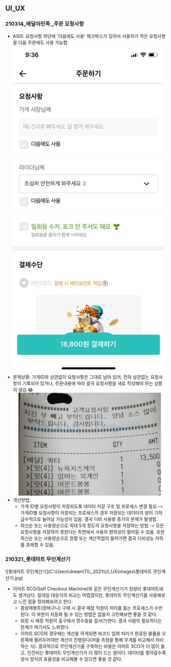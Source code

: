 ## UI_UX



### 210314_배달의민족 _주문 요청사항

- ASIS: 요청사항 하단에 '다음에도 사용' 체크박스가 있어서 사용자가 적은 요청사항을 다음 주문에도 사용 가능함
  ![배달의민족_주문 요청사항](https://github.com/sooyun429/TIL_2021/blob/master/UI_UX/images/%EB%B0%B0%EB%8B%AC%EC%9D%98%EB%AF%BC%EC%A1%B1_%EC%A3%BC%EB%AC%B8%20%EC%9A%94%EC%B2%AD%EC%82%AC%ED%95%AD.jpg?raw=true)
- 문제상황: 가게ID와 상관없이 요청사항은 그대로 남아 있어, 전혀 상관없는 요청사항이 기록되어 있거나, 주문내용에 따라 결국 요청사항을 새로 작성해야 하는 상황이 생김 😂
  ![배달의민족_주문 요청사항2](https://github.com/sooyun429/TIL_2021/blob/master/UI_UX/images/%EB%B0%B0%EB%8B%AC%EC%9D%98%EB%AF%BC%EC%A1%B1_%EC%A3%BC%EB%AC%B8%20%EC%9A%94%EC%B2%AD%EC%82%AC%ED%95%AD2.jpg?raw=true)
- 개선방법:
  - 가게 ID별 요청사항이 저장되도록 데이터 저장 구조 및 프로세스 변경 필요 -> 가게ID별 요청사항이 저장되는 프로세스의 경우 저장되는 데이터의 양이 기하급수적으로 늘어날 가능성이 있음. 결국 디비 사용량 증가의 문제가 발생함.
  - 최신순 또는 사용량순으로 최대 5개 정도의 요청사항을 저장하는 방법 -> 모든 요청사항을 저장하지 못한다는 측면에서 사용자 편의성이 떨어질 수 있음. 또한 최신순 또는 사용량순으로 정렬 또는 계산작업이 들어가면 결국 디비성능 저하를 초래할 수 있음.



### 210321_롯데마트 무인계산기

![롯데마트 무인계산기](C:\Users\dream\TIL_2021\UI_UX\images\롯데마트 무인계산기.jpg)

- 이마트 SCO(Self Checkout Machine)와 같은 무인계산기가 청량리 롯데마트에도 생겨났다. 일대일 대응식의 비교는 어렵겠지만, 롯데마트 무인계산기를 사용해보고 느낀 점을 정리해보려고 한다.
  - 종량제봉투(장바구니) 구매 시 결국 매장 직원이 처리를 돕는 프로세스가 수반된다. 이 부분이 자동화 될 수 있는 방법은 없을지 고민해보면 좋을 것 같다.
  - 퇴장 시 매장 직원이 출구에서 영수증을 검사(?)한다. 결국 사람이 필요하다는 한계가 여기서도 느껴졌다.
  - 이마트 SCO의 경우에는 계산을 하게되면 바코드 입력 처리가 완료된 물품을 오른쪽에 올려두어야만 계산이 진행된다(저울 측정을 통해 무게를 비교해서 처리하는 식). 결과적으로 무인계산기를 구축하는 비용은 이마트 SCO가 더 많이 들고, 인건비는 롯데마트 무인계산기가 더 많이 드는 셈이다. 데이터를 쌓아갈수록 양사 방식의 효율성을 비교해볼 수 있으면 좋을 것 같다.